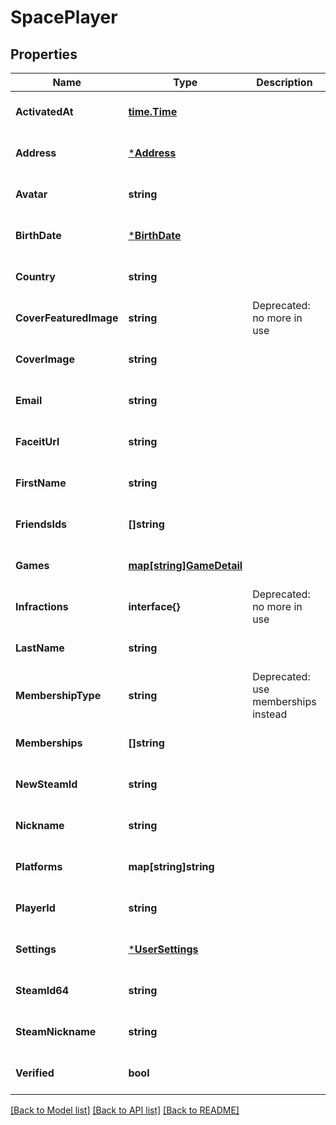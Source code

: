 # SpacePlayer

## Properties
Name | Type | Description | Notes
------------ | ------------- | ------------- | -------------
**ActivatedAt** | [**time.Time**](time.Time.md) |  | [optional] [default to null]
**Address** | [***Address**](Address.md) |  | [optional] [default to null]
**Avatar** | **string** |  | [optional] [default to null]
**BirthDate** | [***BirthDate**](BirthDate.md) |  | [optional] [default to null]
**Country** | **string** |  | [optional] [default to null]
**CoverFeaturedImage** | **string** | Deprecated: no more in use | [optional] [default to null]
**CoverImage** | **string** |  | [optional] [default to null]
**Email** | **string** |  | [optional] [default to null]
**FaceitUrl** | **string** |  | [optional] [default to null]
**FirstName** | **string** |  | [optional] [default to null]
**FriendsIds** | **[]string** |  | [optional] [default to null]
**Games** | [**map[string]GameDetail**](GameDetail.md) |  | [optional] [default to null]
**Infractions** | **interface{}** | Deprecated: no more in use | [optional] [default to null]
**LastName** | **string** |  | [optional] [default to null]
**MembershipType** | **string** | Deprecated: use memberships instead | [optional] [default to null]
**Memberships** | **[]string** |  | [optional] [default to null]
**NewSteamId** | **string** |  | [optional] [default to null]
**Nickname** | **string** |  | [optional] [default to null]
**Platforms** | **map[string]string** |  | [optional] [default to null]
**PlayerId** | **string** |  | [optional] [default to null]
**Settings** | [***UserSettings**](UserSettings.md) |  | [optional] [default to null]
**SteamId64** | **string** |  | [optional] [default to null]
**SteamNickname** | **string** |  | [optional] [default to null]
**Verified** | **bool** |  | [optional] [default to null]

[[Back to Model list]](../README.md#documentation-for-models) [[Back to API list]](../README.md#documentation-for-api-endpoints) [[Back to README]](../README.md)


